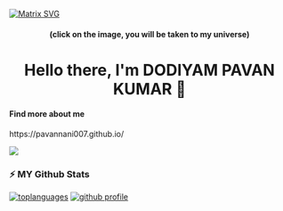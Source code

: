 [![Matrix SVG](https://raw.githubusercontent.com/rodrigograca31/rodrigograca31/master/matrix.svg)](https://www.youtube.com/channel/UCn103sVO2aq474QnixVXn-Q) 
<p>
 <h4 align="center"><b>(click on the image, you will be taken to my universe)</b></h4>
  <h1 align="center"><b>Hello there, I'm DODIYAM PAVAN KUMAR 👋</b></h1>
  <h4><b>Find more about me</b></h4>
 https://pavannani007.github.io/
</p>

![](https://komarev.com/ghpvc/?username=PAVANNANI007)

### :zap: MY Github Stats

<!--
*PAVANNANI007/PAVANNANI007* is a ✨ special ✨ repository because its README.md (this file) appears on your GitHub profile.

Here are some ideas to get you started:

- 🔭 I’m currently working on ...
- 🌱 I’m currently learning ...
- 👯 I’m looking to collaborate on ...
- 🤔 I’m looking for help with ...
- 💬 Ask me about ...
- 📫 How to reach me: ...
- 😄 Pronouns: ...
- ⚡ Fun fact: ...
-->
[![toplanguages](https://github-readme-stats.vercel.app/api/top-langs/?username=PAVANNANI007&count_private=true&show_icons=true&theme=radical&layout=compact)]()
[![github profile](https://github-readme-stats.vercel.app/api?username=PAVANNANI007&show_icons=true&include_all_commits=true&theme=radical)]()
